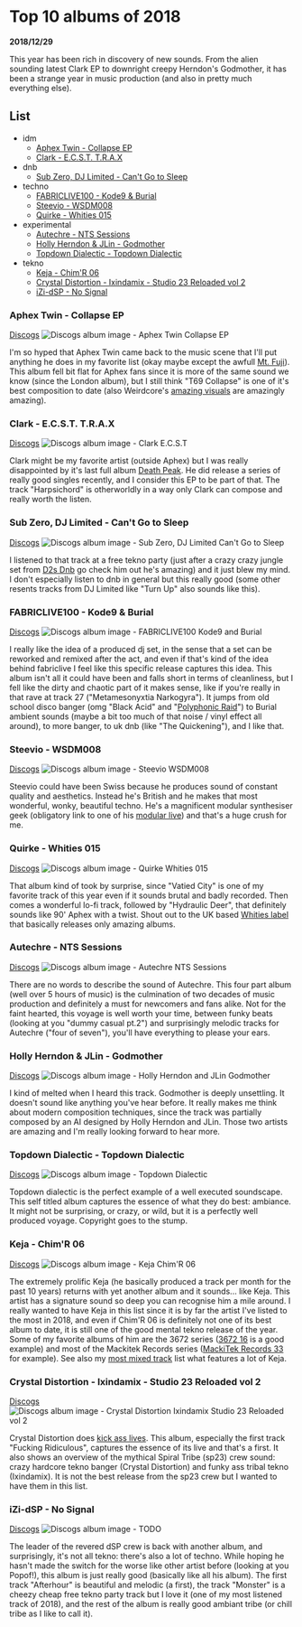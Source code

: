 # Top 10 albums of 2018

**2018/12/29**

This year has been rich in discovery of new sounds. From the alien sounding latest Clark EP to downright creepy Herndon's Godmother, it has been a strange year in music production (and also in pretty much everything else).

## List

- idm
    - [Aphex Twin - Collapse EP](#aphex-twin---collapse-ep)
    - [Clark - E.C.S.T. T.R.A.X](#clark---ecst-trax)
- dnb
    - [Sub Zero, DJ Limited - Can't Go to Sleep](#sub-zero-dj-limited---cant-go-to-sleep)
- techno
    - [FABRICLIVE100 - Kode9 & Burial](#fabriclive100---kode9--burial)
    - [Steevio - WSDM008](#steevio---wsdm008)
    - [Quirke - Whities 015](#quirke---whities-015)
- experimental
    - [Autechre - NTS Sessions](#autechre---nts-sessions)
    - [Holly Herndon & JLin - Godmother](#holly-herndon--jlin---godmother)
    - [Topdown Dialectic - Topdown Dialectic](#topdown-dialectic---topdown-dialectic)
- tekno
    - [Keja - Chim'R 06](#keja---chimr-06)
    - [Crystal Distortion - Ixindamix - Studio 23 Reloaded vol 2](#crystal-distortion---ixindamix---studio-23-reloaded-vol-2)
    - [iZi-dSP - No Signal](#izi-dsp---no-signal)

### Aphex Twin - Collapse EP

[Discogs](https://www.discogs.com/Aphex-Twin-Collapse-EP/master/1405505)
![Discogs album image - Aphex Twin Collapse EP](aphex-twin-collapse-ep.jpg)

I'm so hyped that Aphex Twin came back to the music scene that I'll put anything he does in my favorite list (okay maybe except the awfull [Mt. Fuji](https://www.discogs.com/Aphex-Twin-APHEX-Mt-Fuji-2017/release/10631286)). This album fell bit flat for Aphex fans since it is more of the same sound we know (since the London album), but I still think "T69 Collapse" is one of it's best composition to date (also Weirdcore's [amazing visuals](https://www.youtube.com/watch?v=SqayDnQ2wmw) are amazingly amazing).

### Clark - E.C.S.T. T.R.A.X

[Discogs](https://www.discogs.com/Clark-ECST-TRAX/master/1415170)
![Discogs album image - Clark E.C.S.T](clark-ecst.jpg)

Clark might be my favorite artist (outside Aphex) but I was really disappointed by it's last full album [Death Peak](https://www.discogs.com/Clark-Death-Peak/master/1159999). He did release a series of really good singles recently, and I consider this EP to be part of that. The track "Harpsichord" is otherworldly in a way only Clark can compose and really worth the listen.

### Sub Zero, DJ Limited - Can't Go to Sleep

[Discogs](https://www.discogs.com/DJ-Limited-3-Sub-Zero-Cant-Go-To-Sleep/release/12291426)
![Discogs album image - Sub Zero, DJ Limited Can't Go to Sleep](sub-zero-dj-limited-cant-go-to-sleep.jpg)

I listened to that track at a free tekno party (just after a crazy crazy jungle set from [D2s Dnb](https://soundcloud.com/djd2s) go check him out he's amazing) and it just blew my mind. I don't especially listen to dnb in general but this really good (some other resents tracks from DJ Limited like "Turn Up" also sounds like this).

### FABRICLIVE100 - Kode9 & Burial

[Discogs](https://www.discogs.com/Kode9-Burial-Fabriclive-100/master/1444444)
![Discogs album image - FABRICLIVE100 Kode9 and Burial](fabriclive-100-kode9-burial.jpg)

I really like the idea of a produced dj set, in the sense that a set can be reworked and remixed after the act, and even if that's kind of the idea behind fabriclive I feel like this specific release captures this idea. This album isn't all it could have been and falls short in terms of cleanliness, but I fell like the dirty and chaotic part of it makes sense, like if you're really in that rave at track 27 ("Metamesonyxtia Narkogyra"). It jumps from old school disco banger (omg "Black Acid" and "[Polyphonic Raid](../2018-12-29-top-10-mixed-tracks-2018)") to Burial ambient sounds (maybe a bit too much of that noise / vinyl effect all around), to more banger, to uk dnb (like "The Quickening"), and I like that.

### Steevio - WSDM008

[Discogs](https://www.discogs.com/Steevio-WSDM-008/release/12040705)
![Discogs album image - Steevio WSDM008](steevio-wsdm-008.jpg)

Steevio could have been Swiss because he produces sound of constant quality and aesthetics. Instead he's British and he makes that most wonderful, wonky, beautiful techno. He's a magnificent modular synthesiser geek (obligatory link to one of his [modular live](https://www.youtube.com/watch?v=CY8lR7Hkjyw)) and that's a huge crush for me.

### Quirke - Whities 015

[Discogs](https://www.discogs.com/Quirke-Whities-015/release/11814868)
![Discogs album image - Quirke Whities 015](quirke-whities-015.jpg)

That album kind of took by surprise, since "Vatied City" is one of my favorite track of this year even if it sounds brutal and badly recorded. Then comes a wonderful lo-fi track, followed by "Hydraulic Deer", that definitely sounds like 90' Aphex with a twist. Shout out to the UK based [Whities label](https://www.discogs.com/label/652896-Whities?sort=year&sort_order=desc) that basically releases only amazing albums.

### Autechre - NTS Sessions

[Discogs](https://www.discogs.com/Autechre-NTS-Sessions/master/1395770)
![Discogs album image - Autechre NTS Sessions](autechre-nts-sessions.jpg)

There are no words to describe the sound of Autechre. This four part album (well over 5 hours of music) is the culmination of two decades of music production and definitely a must for newcomers and fans alike. Not for the faint hearted, this voyage is well worth your time, between funky beats (looking at you "dummy casual pt.2") and surprisingly melodic tracks for Autechre ("four of seven"), you'll have everything to please your ears.

### Holly Herndon & JLin - Godmother

[Discogs](https://www.discogs.com/Holly-Herndon-Jlin-Godmother/release/12892061)
![Discogs album image - Holly Herndon and JLin Godmother](holly-herndon-jlin-godmother.jpg)

I kind of melted when I heard this track. Godmother is deeply unsettling. It doesn't sound like anything you've hear before. It really makes me think about modern composition techniques, since the track was partially composed by an AI designed by Holly Herndon and JLin. Those two artists are amazing and I'm really looking forward to hear more.

### Topdown Dialectic - Topdown Dialectic

[Discogs](https://www.discogs.com/Topdown-Dialectic-Topdown-Dialectic/release/12133432)
![Discogs album image - Topdown Dialectic](topdown-dialectic.jpg)

Topdown dialectic is the perfect example of a well executed soundscape. This self titled album captures the essence of what they do best: ambiance. It might not be surprising, or crazy, or wild, but it is a perfectly well produced voyage. Copyright goes to the stump.

### Keja - Chim'R 06

[Discogs](https://www.mackitekrecords.com/en/shop/product/14920-chimr-06.html)
![Discogs album image - Keja Chim'R 06](keja-chimr-06.jpg)

The extremely prolific Keja (he basically produced a track per month for the past 10 years) returns with yet another album and it sounds... like Keja. This artist has a signature sound so deep you can recognise him a mile around. I really wanted to have Keja in this list since it is by far the artist I've listed to the most in 2018, and even if Chim'R 06 is definitely not one of its best album to date, it is still one of the good mental tekno release of the year. Some of my favorite albums of him are the 3672 series ([3672 16](https://kejamackitek.bandcamp.com/album/3672-13) is a good example) and most of the Mackitek Records series ([MackiTek Records 33](https://kejamackitek.bandcamp.com/album/mackitek-records-33) for example). See also my [most mixed track](../2018-12-29-top-10-mixed-tracks-2018) list what features a lot of Keja.

### Crystal Distortion - Ixindamix - Studio 23 Reloaded vol 2

[Discogs](https://www.discogs.com/Crystal-Distortion-Ixindamix-Studio-23-Reloaded-Vol-2/release/12108343)
![Discogs album image - Crystal Distortion Ixindamix Studio 23 Reloaded vol 2](crystal-distortion-ixindamix-studio.jpg)

Crystal Distortion does [kick ass lives](https://www.youtube.com/watch?v=AYCZY0jusDM). This album, especially the first track "Fucking Ridiculous", captures the essence of its live and that's a first. It also shows an overview of the mythical Spiral Tribe (sp23) crew sound: crazy hardcore tekno banger (Crystal Distortion) and funky ass tribal tekno (Ixindamix). It is not the best release from the sp23 crew but I wanted to have them in this list.

### iZi-dSP - No Signal

[Discogs](https://www.discogs.com/izi-dSP-No-Signal/release/11868281)
![Discogs album image - TODO](izi-dsp-no-signal.jpg)

The leader of the revered dSP crew is back with another album, and surprisingly, it's not all tekno: there's also a lot of techno. While hoping he hasn't made the switch for the worse like other artist before (looking at you Popof!), this album is just really good (basically like all his album). The first track "Afterhour" is beautiful and melodic (a first), the track "Monster" is a cheezy cheap free tekno party track but I love it (one of my most listened track of 2018), and the rest of the album is really good ambiant tribe (or chill tribe as I like to call it).

